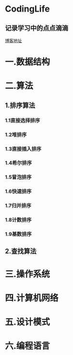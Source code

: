 # CodingLife
## 记录学习中的点点滴滴

[博客地址](https://blog.csdn.net/u013213317)


# 一.数据结构
# 二.算法
## 1.排序算法
### 1.1直接选择排序
### 1.2堆排序
### 1.3直接插入排序
### 1.4希尔排序
### 1.5冒泡排序
### 1.6快速排序
### 1.7归并排序
### 1.8计数排序
### 1.9基数排序
## 2.查找算法
# 三.操作系统
# 四.计算机网络
# 五.设计模式
# 六.编程语言

